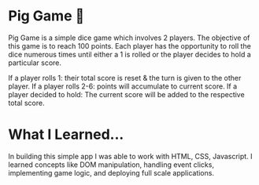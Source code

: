 # Pig Game 🐽
Pig Game is a simple dice game which involves 2 players. The objective of this game is to reach 100 points. Each player has the opportunity to roll the dice numerous times until either a 1 is rolled or the player decides to hold a particular score. 

If a player rolls 1: their total score is reset & the turn is given to the other player.
If a player rolls 2-6: points will accumulate to current score. 
If a player decided to hold: The current score will be added to the respective total score.


# What I Learned...
In building this simple app I was able to work with HTML, CSS, Javascript. I learned concepts like DOM manipulation, handling event clicks, implementing game logic, and deploying full scale applications. 

